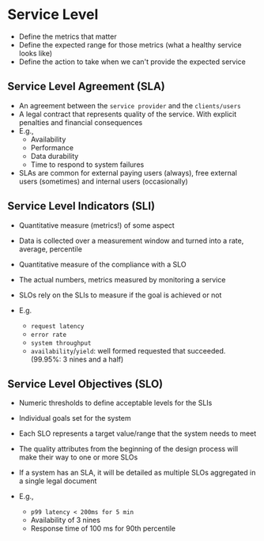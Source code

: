 # Service Level

- Define the metrics that matter
- Define the expected range for those metrics (what a healthy service looks like)
- Define the action to take when we can't provide the expected service

## Service Level Agreement (SLA)

- An agreement between the `service provider` and the `clients/users`
- A legal contract that represents quality of the service. With explicit penalties and financial consequences
- E.g.,
  - Availability
  - Performance
  - Data durability
  - Time to respond to system failures
- SLAs are common for external paying users (always), free external users (sometimes) and internal users (occasionally)

## Service Level Indicators (SLI)

- Quantitative measure (metrics!) of some aspect
- Data is collected over a measurement window and turned into a rate, average, percentile
- Quantitative measure of the compliance with a SLO
- The actual numbers, metrics measured by monitoring a service
- SLOs rely on the SLIs to measure if the goal is achieved or not

- E.g.
  - `request latency`
  - `error rate`
  - `system throughput`
  - `availability`/`yield`: well formed requested that succeeded. (99.95%: 3 nines and a half)

## Service Level Objectives (SLO)

- Numeric thresholds to define acceptable levels for the SLIs
- Individual goals set for the system
- Each SLO represents a target value/range that the system needs to meet
- The quality attributes from the beginning of the design process will make their way to one or more SLOs
- If a system has an SLA, it will be detailed as multiple SLOs aggregated in a single legal document

- E.g.,
  - `p99 latency < 200ms for 5 min`
  - Availability of 3 nines
  - Response time of 100 ms for 90th percentile
